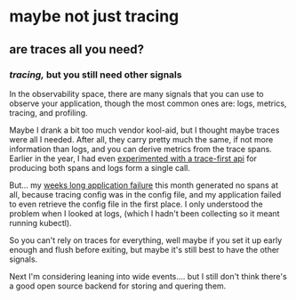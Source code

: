 # maybe not just tracing

## are traces all you need?

### _tracing,_ but you still need other signals

In the observability space, there are many signals that you can use to observe your application,
though the most common ones are: logs, metrics, tracing, and profiling.

Maybe I drank a bit too much vendor kool-aid,
but I thought maybe traces were all I needed.
After all, they carry pretty much the same, 
if not more information than logs,
and you can derive metrics from the trace spans.
Earlier in the year, 
I had even [experimented with a trace-first api](../12024-03-17-tracing-spans-as-logs/) 
for producing both spans and logs form a single call.

But... my [weeks long application failure](../12024-12-23-maybe-not-critical-external-dependency/)
this month generated no spans at all,
because tracing config was in the config file,
and my application failed to even retrieve the config file in the first place.
I only understood the problem when I looked at logs,
(which I hadn't been collecting so it meant running kubectl).

So you can't rely on traces for everything,
well maybe if you set it up early enough and flush before exiting,
but maybe it's still best to have the other signals.

Next I'm considering leaning into wide events.... 
but I still don't think there's a good open source backend for storing and quering them.
